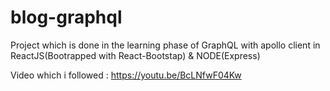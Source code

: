# blog-graphql
Project which is done in the learning phase of GraphQL with apollo client in ReactJS(Bootrapped with React-Bootstap) & NODE(Express)

Video which i followed : https://youtu.be/BcLNfwF04Kw
